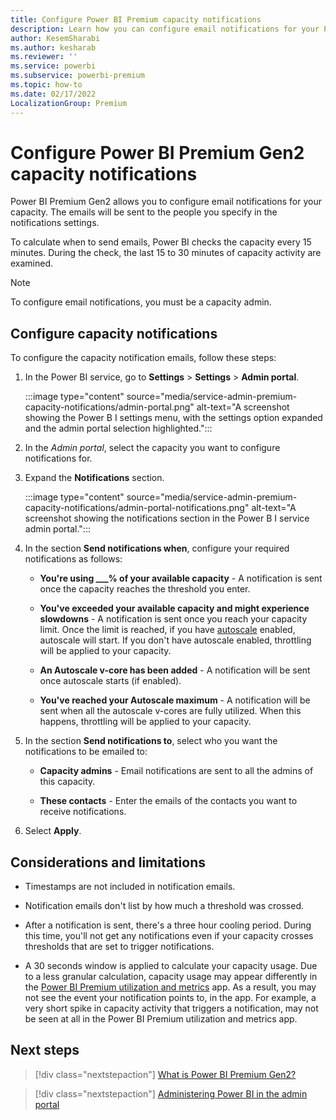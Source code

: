 ```yaml
---
title: Configure Power BI Premium capacity notifications
description: Learn how you can configure email notifications for your Power BI Premium capacities.
author: KesemSharabi
ms.author: kesharab
ms.reviewer: ''
ms.service: powerbi
ms.subservice: powerbi-premium
ms.topic: how-to
ms.date: 02/17/2022
LocalizationGroup: Premium 
---
```


# Configure Power BI Premium Gen2 capacity notifications

Power BI Premium Gen2 allows you to configure email notifications for your capacity. The emails will be sent to the people you specify in the notifications settings.

To calculate when to send emails, Power BI checks the capacity every 15 minutes. During the check, the last 15 to 30 minutes of capacity activity are examined.

>[!NOTE]
>To configure email notifications, you must be a capacity admin.

## Configure capacity notifications

To configure the capacity notification emails, follow these steps:

1. In the Power BI service, go to **Settings** > **Settings** > **Admin portal**.

    :::image type="content" source="media/service-admin-premium-capacity-notifications/admin-portal.png" alt-text="A screenshot showing the Power B I settings menu, with the settings option expanded and the admin portal selection highlighted.":::

2. In the *Admin portal*, select the capacity you want to configure notifications for.

3. Expand the **Notifications** section.

    :::image type="content" source="media/service-admin-premium-capacity-notifications/admin-portal-notifications.png" alt-text="A screenshot showing the notifications section in the Power B I service admin portal.":::

4. In the section **Send notifications when**, configure your required notifications as follows:

    * **You're using ___% of your available capacity** - A notification is sent once the capacity reaches the threshold you enter.

    * **You've exceeded your available capacity and might experience slowdowns** - A notification is sent once you reach your capacity limit. Once the limit is reached, if you have [autoscale](service-premium-auto-scale.md) enabled, autoscale will start. If you don't have autoscale enabled, throttling will be applied to your capacity.

    * **An Autoscale v-core has been added** - A notification will be sent once autoscale starts (if enabled).

    * **You've reached your Autoscale maximum** - A notification will be sent when all the autoscale v-cores are fully utilized. When this happens, throttling will be applied to your capacity.

5. In the section **Send notifications to**, select who you want the notifications to be emailed to:

    * **Capacity admins** - Email notifications are sent to all the admins of this capacity.

    * **These contacts** - Enter the emails of the contacts you want to receive notifications.

6. Select **Apply**.

## Considerations and limitations

* Timestamps are not included in notification emails.

* Notification emails don't list by how much a threshold was crossed.

* After a notification is sent, there's a three hour cooling period. During this time, you'll not get any notifications even if your capacity crosses thresholds that are set to trigger notifications.

* A 30 seconds window is applied to calculate your capacity usage. Due to a less granular calculation, capacity usage may appear differently in the [Power BI Premium utilization and metrics](service-premium-gen2-metrics-app.md) app. As a result, you may not see the event your notification points to, in the app. For example, a very short spike in capacity activity that triggers a notification, may not be seen at all in the Power BI Premium utilization and metrics app.

## Next steps

> [!div class="nextstepaction"]
> [What is Power BI Premium Gen2?](service-premium-gen2-what-is.md)

> [!div class="nextstepaction"]
> [Administering Power BI in the admin portal](service-admin-portal.md)
